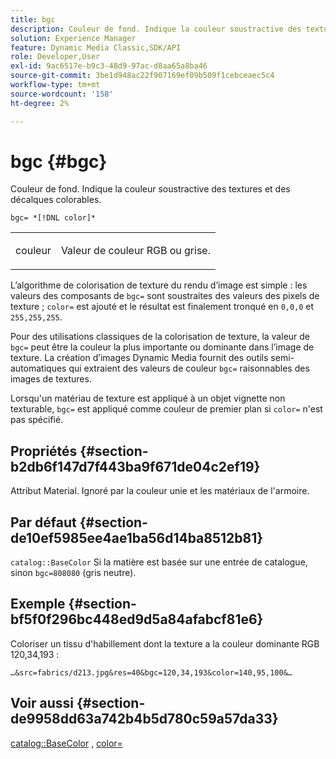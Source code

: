 ```yaml
---
title: bgc
description: Couleur de fond. Indique la couleur soustractive des textures et des décalques colorables.
solution: Experience Manager
feature: Dynamic Media Classic,SDK/API
role: Developer,User
exl-id: 9ac6517e-b9c3-48d9-97ac-d8aa65a8ba46
source-git-commit: 3be1d948ac22f907169ef09b509f1cebceaec5c4
workflow-type: tm+mt
source-wordcount: '158'
ht-degree: 2%

---
```


# bgc {#bgc}

Couleur de fond. Indique la couleur soustractive des textures et des décalques colorables.

`bgc= *[!DNL color]*`

<table id="simpletable_131302355CAB4900A7B45FED903A1AAD" class="- topic/simpletable "> 
 <tr class="- topic/strow strow"> 
  <td class="- topic/stentry stentry"> <p><span class="+ topic/keyword sw-d/varname varname"> couleur</span> </p> </td> 
  <td class="- topic/stentry stentry"> <p>Valeur de couleur RGB ou grise. </p></td> 
 </tr> 
</table>

L’algorithme de colorisation de texture du rendu d’image est simple : les valeurs des composants de `bgc=` sont soustraites des valeurs des pixels de texture ; `color=` est ajouté et le résultat est finalement tronqué en `0,0,0` et `255,255,255`.

Pour des utilisations classiques de la colorisation de texture, la valeur de `bgc=` peut être la couleur la plus importante ou dominante dans l’image de texture. La création d’images Dynamic Media fournit des outils semi-automatiques qui extraient des valeurs de couleur `bgc=` raisonnables des images de textures.

Lorsqu&#39;un matériau de texture est appliqué à un objet vignette non texturable, `bgc=` est appliqué comme couleur de premier plan si `color=` n&#39;est pas spécifié.

## Propriétés {#section-b2db6f147d7f443ba9f671de04c2ef19}

Attribut Material. Ignoré par la couleur unie et les matériaux de l&#39;armoire.

## Par défaut {#section-de10ef5985ee4ae1ba56d14ba8512b81}

`catalog::BaseColor` Si la matière est basée sur une entrée de catalogue, sinon `bgc=808080` (gris neutre).

## Exemple {#section-bf5f0f296bc448ed9d5a84afabcf81e6}

Coloriser un tissu d&#39;habillement dont la texture a la couleur dominante RGB 120,34,193 :

`…&src=fabrics/d213.jpg&res=40&bgc=120,34,193&color=140,95,100&…`

## Voir aussi {#section-de9958dd63a742b4b5d780c59a57da33}

[catalog::BaseColor](../../../../../ir-api/material-cat/image-rendering-api-ref/c-ir-material-catalog/c-ir-material-data-reference/r-ir-basecolor.md#reference-5f02371b1d8e444ab12d2614d9792de8) , [color=](../../../../../ir-api/http-protocol/image-rendering-api-ref/c-ir-http-protocol-ref/c-ir-http-protocol-command-reference/r-ir-http-color.md#reference-ea3cba9edfe94dbab86d8f123a9ed0aa)
